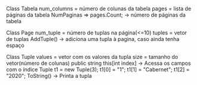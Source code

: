 Class Tabela
    num_columns = número de colunas da tabela
    pages = lista de páginas da tabela
    NumPaginas => pages.Count; -> número de páginas da tabela


Class Page
    num_tuple = número de tuplas na página(<=10)
    tuples = vetor de tuplas
    AddTuple() -> adiciona uma tupla à pagina, caso ainda tenha espaço


Class Tuple
    values = vetor com os valores da tupla
    size = tamanho do vetor(número de colunas)
    public string this[int index] -> Acessa os campos com o índice
                                     Tuple t1 = new Tuple(3);
                                     t1[0] = "1";
                                     t1[1] = "Cabernet";
                                     t1[2] = "2020";
    ToString() -> Printa a tupla